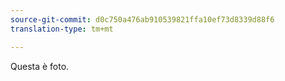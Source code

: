 ```yaml
---
source-git-commit: d0c750a476ab910539821ffa10ef73d8339d88f6
translation-type: tm+mt

---
```

Questa è foto.
